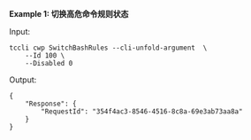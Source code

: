 **Example 1: 切换高危命令规则状态**



Input: 

```
tccli cwp SwitchBashRules --cli-unfold-argument  \
    --Id 100 \
    --Disabled 0
```

Output: 
```
{
    "Response": {
        "RequestId": "354f4ac3-8546-4516-8c8a-69e3ab73aa8a"
    }
}
```

